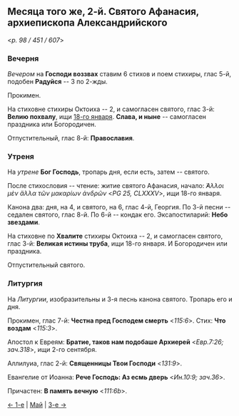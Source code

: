 
## Месяца того же, 2-й. Святого Афанасия, архиепископа Александрийского

<*p. 98 / 451 / 607*>

### Вечерня

*Вечером* на **Господи воззвах** ставим 6 стихов и поем стихиры, 
глас 5-й, подобен **Радуйся** -- 3 по 2-жды. 

Прокимен. 

На стиховне стихиры Октоиха -- 2, и самогласен святого, глас 3-й: **Велию похвалу**, ищи 
[18-го января](../01_january/01_18_EUR.ru.md). 
**Слава, и ныне** -- самогласен праздника или Богородичен.  

Отпустительный, глас 8-й: **Православия**. 

### Утреня

На *утрене* **Бог Господь**, тропарь дня, если есть, затем -- святого.

После стихословия -- чтение: житие святого Афанасия, начало: *̓́Αλλοι μὲν ἄλλα τῶν μακαρίων ἀνδρῶν* <*PG 25, CLXXXV*>, 
ищи 18-го января.  

Канона два: дня, на 4, и святого, на 6, глас 4-й, Георгия. 
По 3-й песни -- седален святого, глас 8-й. 
По 6-й -- кондак его. 
Эксапостиларий: **Небо звездами**. 

На стиховне по **Хвалите** стихиры Октоиха -- 2, и самогласен святого, глас 3-й: **Великая истины труба**, 
ищи 18-го января. И Богородичен или праздника. 

Отпустительный святого.  

### Литургия

На *Литургии*, изобразительны и 3-я песнь канона святого. 
Тропарь его и дня. 

Прокимен, глас 7-й: **Честна пред Господем смерть** <*115:6*>. 
Стих: **Что воздам** <*115:3*>. 

Апостол к Евреям: **Братие, таков нам подобаше Архиерей** <*Евр.7:26; зач.318*>, ищи 2-го сентября. 

Аллилуиа, глас 2-й: **Священницы Твои Господи** <*131:9*>.
 
Евангелие от Иоанна: **Рече Господь: Аз есмь дверь** <*Ин.10:9; зач.36*>. 

Причастен: **В память вечную** <*111:6b*>.

[← 1-е](05_01_EUR.ru.md) | [Май](README.md#2-й) | [3-е →](05_03_EUR.ru.md)
